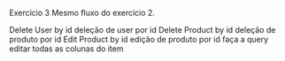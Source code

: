 Exercício 3
Mesmo fluxo do exercício 2.

Delete User by id
deleção de user por id
Delete Product by id
deleção de produto por id
Edit Product by id
edição de produto por id
faça a query editar todas as colunas do item